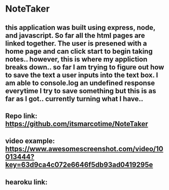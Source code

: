 # NoteTaker

## this application was built using express, node, and javascript. So far all the html pages are linked together. The user is presened with a home page and can click start to begin taking notes.. however, this is where my appliction breaks down.. so far I am trying to figure out how to save the text a user inputs into the text box. I am able to console.log an undefined response everytime I try to save something but this is as far as I got.. currently turning what I have..

## Repo link: https://github.com/itsmarcotime/NoteTaker
## video example: https://www.awesomescreenshot.com/video/10013444?key=63d9ca4c072e6646f5db93ad0419295e
## hearoku link: 